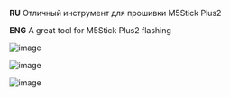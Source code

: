 **RU**
Отличный инструмент для прошивки M5Stick Plus2

**ENG**
A great tool for M5Stick Plus2 flashing

![image](https://github.com/user-attachments/assets/a542f87c-d9d4-4307-9552-a958ab7a167c)

![image](https://github.com/user-attachments/assets/313aac73-c599-4465-bc65-7128a74c10d5)

![image](https://github.com/user-attachments/assets/6ecdfd27-7163-43ff-84da-b656c71cf789)
